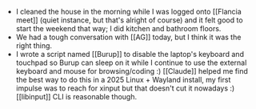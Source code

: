 - I cleaned the house in the morning while I was logged onto [[Flancia meet]] (quiet instance, but that's alright of course) and it felt good to start the weekend that way; I did kitchen and bathroom floors.
- We had a tough conversation with [[AG]] today, but I think it was the right thing.
- I wrote a script named [[Burup]] to disable the laptop's keyboard and touchpad so Burup can sleep on it while I continue to use the external keyboard and mouse for browsing/coding :) [[Claude]] helped me find the best way to do this in a 2025 Linux + Wayland install, my first impulse was to reach for xinput but that doesn't cut it nowadays :) [[libinput]] CLI is reasonable though.
